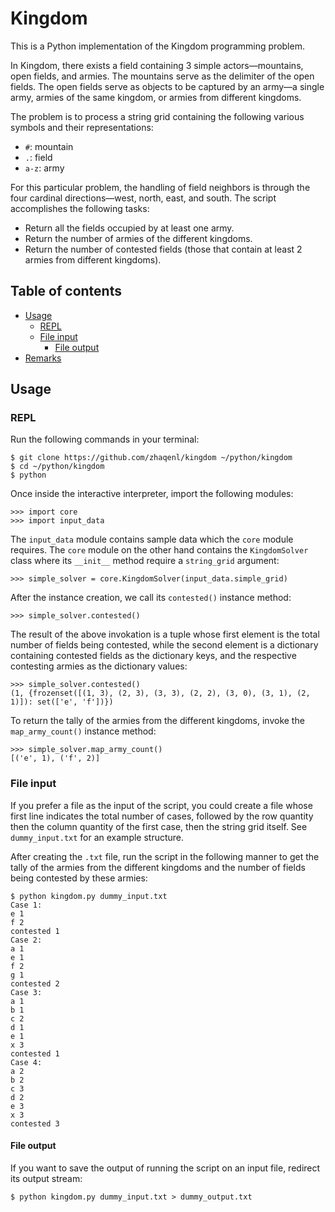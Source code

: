 Kingdom
=======

This is a Python implementation of the Kingdom programming problem. 

In Kingdom, there exists a field containing 3 simple actors—mountains, open fields, and armies. The
mountains serve as the delimiter of the open fields. The open fields serve as objects to be captured
by an army—a single army, armies of the same kingdom, or armies from different kingdoms.

The problem is to process a string grid containing the following various symbols and their
representations:

- `#`: mountain
- `.`: field
- `a-z`: army

For this particular problem, the handling of field neighbors is through the four cardinal
directions—west, north, east, and south. The script accomplishes the following tasks:

- Return all the fields occupied by at least one army.
- Return the number of armies of the different kingdoms.
- Return the number of contested fields (those that contain at least 2 armies from different
  kingdoms).


<a name="toc"></a> Table of contents
------------------------------------

- [Usage](#usage)
  + [REPL](#repl)
  + [File input](#input)
    * [File output](#output)
- [Remarks](#remarks)


<a name="usage"></a> Usage
--------------------------


### <a name="repl"></a> REPL

Run the following commands in your terminal:

```
$ git clone https://github.com/zhaqenl/kingdom ~/python/kingdom
$ cd ~/python/kingdom
$ python
```

Once inside the interactive interpreter, import the following modules:

```
>>> import core
>>> import input_data
```

The `input_data` module contains sample data which the `core` module requires. The `core` module on
the other hand contains the `KingdomSolver` class where its `__init__` method require a
`string_grid` argument:

```
>>> simple_solver = core.KingdomSolver(input_data.simple_grid)
```

After the instance creation, we call its `contested()` instance method:

```
>>> simple_solver.contested()
```

The result of the above invokation is a tuple whose first element is the total number of fields
being contested, while the second element is a dictionary containing contested fields as the
dictionary keys, and the respective contesting armies as the dictionary values:

```
>>> simple_solver.contested()
(1, {frozenset([(1, 3), (2, 3), (3, 3), (2, 2), (3, 0), (3, 1), (2, 1)]): set(['e', 'f'])})
```

To return the tally of the armies from the different kingdoms, invoke the `map_army_count()`
instance method:

```
>>> simple_solver.map_army_count()
[('e', 1), ('f', 2)]
```


### <a name="input"></a> File input

If you prefer a file as the input of the script, you could create a file whose first line indicates
the total number of cases, followed by the row quantity then the column quantity of the first case,
then the string grid itself. See `dummy_input.txt` for an example structure.

After creating the `.txt` file, run the script in the following manner to get the tally of the
armies from the different kingdoms and the number of fields being contested by these armies:

```
$ python kingdom.py dummy_input.txt
Case 1:
e 1
f 2
contested 1
Case 2:
a 1
e 1
f 2
g 1
contested 2
Case 3:
a 1
b 1
c 2
d 1
e 1
x 3
contested 1
Case 4:
a 2
b 2
c 3
d 2
e 3
x 3
contested 3
```


#### <a name="output"></a> File output

If you want to save the output of running the script on an input file, redirect its output stream:

```
$ python kingdom.py dummy_input.txt > dummy_output.txt
```
